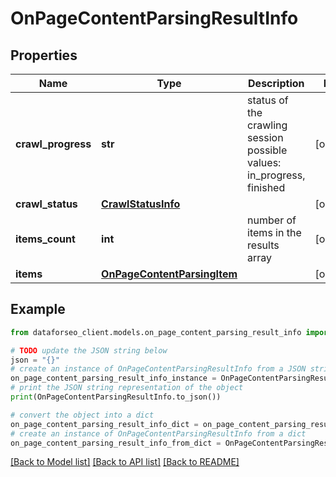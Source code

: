 # OnPageContentParsingResultInfo


## Properties

Name | Type | Description | Notes
------------ | ------------- | ------------- | -------------
**crawl_progress** | **str** | status of the crawling session possible values: in_progress, finished | [optional] 
**crawl_status** | [**CrawlStatusInfo**](CrawlStatusInfo.md) |  | [optional] 
**items_count** | **int** | number of items in the results array | [optional] 
**items** | [**OnPageContentParsingItem**](OnPageContentParsingItem.md) |  | [optional] 

## Example

```python
from dataforseo_client.models.on_page_content_parsing_result_info import OnPageContentParsingResultInfo

# TODO update the JSON string below
json = "{}"
# create an instance of OnPageContentParsingResultInfo from a JSON string
on_page_content_parsing_result_info_instance = OnPageContentParsingResultInfo.from_json(json)
# print the JSON string representation of the object
print(OnPageContentParsingResultInfo.to_json())

# convert the object into a dict
on_page_content_parsing_result_info_dict = on_page_content_parsing_result_info_instance.to_dict()
# create an instance of OnPageContentParsingResultInfo from a dict
on_page_content_parsing_result_info_from_dict = OnPageContentParsingResultInfo.from_dict(on_page_content_parsing_result_info_dict)
```
[[Back to Model list]](../README.md#documentation-for-models) [[Back to API list]](../README.md#documentation-for-api-endpoints) [[Back to README]](../README.md)


